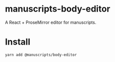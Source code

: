 # manuscripts-body-editor

A React + ProseMirror editor for manuscripts.

# Install

`yarn add @manuscripts/body-editor`

#